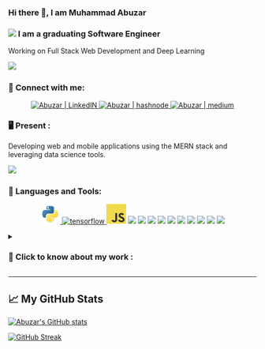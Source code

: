 ### Hi there 👋, I am Muhammad Abuzar
### <img src="https://media.giphy.com/media/WUlplcMpOCEmTGBtBW/giphy.gif" width="30"> I am a graduating Software Engineer

Working on Full Stack Web Development and Deep Learning

![](https://komarev.com/ghpvc/?username=abuzariii&color=blueviolet&label=Profile+Views)
<br />



<h3 align="left">💬 Connect with me:</h3>
<p align="center">
  
<a href="https://www.linkedin.com/in/abuzariii/" target="_blank">
  <img alt="Abuzar | LinkedIN"  src="https://img.shields.io/badge/linkedin-%230077B5.svg?&style=for-the-badge&logo=linkedin&logoColor=white" />
</a>

<a href="https://abuzar.hashnode.dev/" target="_blank">
  <img alt="Abuzar | hashnode"  src="https://img.shields.io/badge/Hashnode-2962FF?style=for-the-badge&logo=hashnode&logoColor=white" />
</a>

<a href="https://medium.com/@Abuzariii" target="_blank">
  <img alt="Abuzar | medium"  src="https://img.shields.io/badge/Medium-12100E?style=for-the-badge&logo=medium&logoColor=white" />
</a>
</p>


<h3 align="left">🖥️ Present : </h3>

Developing web and mobile applications using the MERN stack and leveraging data science tools.
 
 ![](https://camo.githubusercontent.com/992babdffd8c74a1502de375fbdf7e4d54773242/68747470733a2f2f6d656469612e67697068792e636f6d2f6d656469612f53576f536b4e36447854737a71494b4571762f67697068792e676966)

<h3 align="left">🚀 Languages and Tools: </h3>
<p align="center">
  <a href="https://www.python.org" target="_blank" rel="noreferrer"> <img src="https://raw.githubusercontent.com/devicons/devicon/master/icons/python/python-original.svg"
                                                                          alt="python" width="40" height="40"/> </a> </a>
  <a href="https://www.tensorflow.org" target="_blank" rel="noreferrer"> <img src="https://www.vectorlogo.zone/logos/tensorflow/tensorflow-icon.svg" alt="tensorflow" width="40" height="40"/> </a> 
  <img height="40" src="https://raw.githubusercontent.com/github/explore/80688e429a7d4ef2fca1e82350fe8e3517d3494d/topics/javascript/javascript.png">
<img height="45" src="https://www.vectorlogo.zone/logos/reactjs/reactjs-ar21.svg">
<img height="45" src="https://upload.vectorlogo.zone/logos/nextjs/images/2d3864ef-00e0-4026-ab1d-30e4a98e2899.svg">
<img height="45" src="https://www.vectorlogo.zone/logos/nodejs/nodejs-ar21.svg">
<img  height="50" src="https://www.vectorlogo.zone/logos/java/java-ar21.svg">
<img height="45" src="https://www.vectorlogo.zone/logos/mongodb/mongodb-ar21.svg">
<img height="45" src="https://www.vectorlogo.zone/logos/expressjs/expressjs-ar21.svg">
<img height="50" src="https://www.vectorlogo.zone/logos/visualstudio_code/visualstudio_code-ar21.svg">
<img  height="50" src="https://www.vectorlogo.zone/logos/microsoft_powerbi/microsoft_powerbi-ar21.svg">
<img  height="50" src="https://www.vectorlogo.zone/logos/postgresql/postgresql-ar21.svg">
<img  height="50" src="https://www.vectorlogo.zone/logos/figma/figma-ar21.svg">
</p>

<!-- Expandable  -->
 <details>
<summary><h3>📝 Click to know about my work :</h3></summary>
   
I am a highly skilled MERN Stack Developer who can build highly responsive UIs, Web Applications and APIs. I also use PostgreSQL, Nextjs and GraphQL along with MERN.

I have also worked as a research assistant for multiple Masters and PhD students for deep learning projects in the domain of Natural Lagnguage Processing and Computer Vision. I can train, fine tune and deploy highly accurate models for pretty much any task including sentiment analysis, regression, classification, object detection and recognition. My DL/ML stack includes Python and Tensorflow.

You can view all my online certificates here : https://github.com/Abuzariii/Certificates
</details>





---

## &#x1f4c8; My GitHub Stats

[![Abuzar's GitHub stats](https://github-readme-stats.vercel.app/api?username=abuzariii&theme=dark)](https://github.com/abuzar/github-readme-stats)

[![GitHub Streak](https://streak-stats.demolab.com/?user=abuzariii&theme=dark)](https://git.io/streak-stats)



